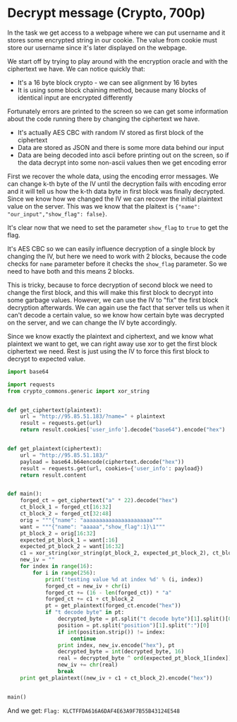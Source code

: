 # Decrypt message (Crypto, 700p)

In the task we get access to a webpage where we can put username and it stores some encrypted string in our cookie.
The value from cookie must store our username since it's later displayed on the webpage.

We start off by trying to play around with the encryption oracle and with the ciphertext we have.
We can notice quickly that:

- It's a 16 byte block crypto - we can see alignment by 16 bytes
- It is using some block chaining method, because many blocks of identical input  are encrypted differently

Fortunately errors are printed to the screen so we can get some information about the code running there by changing the ciphertext we have.

- It's actually AES CBC with random IV stored as first block of the ciphertext
- Data are stored as JSON and there is some more data behind our input
- Data are being decoded into ascii before printing out on the screen, so if the data decrypt into some non-ascii values then we get encoding error

First we recover the whole data, using the encoding error messages.
We can change k-th byte of the IV until the decryption fails with encoding error and it will tell us how the k-th data byte in first block was finally decrypted.
Since we know how we changed the IV we can recover the initial plaintext value on the server.
This was we know that the plaitext is `{"name": "our_input","show_flag": false}`.

It's clear now that we need to set the parameter `show_flag` to `true` to get the flag.

It's AES CBC so we can easily influence decryption of a single block by changing the IV, but here we need to work with 2 blocks, because the code checks for `name` parameter before it checks the `show_flag` parameter.
So we need to have both and this means 2 blocks.

This is tricky, because to force decryption of second block we need to change the first block, and this will make this first block to decrypt into some garbage values.
However, we can use the IV to "fix" the first block decryption afterwards.
We can again use the fact that server tells us when it can't decode a certain value, so we know how certain byte was decrypted on the server, and we can change the IV byte accordingly.

Since we know exactly the plaintext and ciphertext, and we know what plaintext we want to get, we can right away use xor to get the first block ciphertext we need.
Rest is just using the IV to force this first block to decrypt to expected value.

```python
import base64

import requests
from crypto_commons.generic import xor_string


def get_ciphertext(plaintext):
    url = "http://95.85.51.183/?name=" + plaintext
    result = requests.get(url)
    return result.cookies['user_info'].decode("base64").encode("hex")


def get_plaintext(ciphertext):
    url = "http://95.85.51.183/"
    payload = base64.b64encode(ciphertext.decode("hex"))
    result = requests.get(url, cookies={'user_info': payload})
    return result.content


def main():
    forged_ct = get_ciphertext("a" * 22).decode("hex")
    ct_block_1 = forged_ct[16:32]
    ct_block_2 = forged_ct[32:48]
    orig = """{"name": "aaaaaaaaaaaaaaaaaaaaaa"""
    want = """{"name": "aaaaa","show_flag":1}\1"""
    pt_block_2 = orig[16:32]
    expected_pt_block_1 = want[:16]
    expected_pt_block_2 = want[16:32]
    c1 = xor_string(xor_string(pt_block_2, expected_pt_block_2), ct_block_1)
    new_iv = ""
    for index in range(16):
        for i in range(256):
            print('testing value %d at index %d' % (i, index))
            forged_ct = new_iv + chr(i)
            forged_ct += (16 - len(forged_ct)) * "a"
            forged_ct += c1 + ct_block_2
            pt = get_plaintext(forged_ct.encode("hex"))
            if "t decode byte" in pt:
                decrypted_byte = pt.split("t decode byte")[1].split()[0].strip()
                position = pt.split("position")[1].split(":")[0]
                if int(position.strip()) != index:
                    continue
                print index, new_iv.encode("hex"), pt
                decrypted_byte = int(decrypted_byte, 16)
                real = decrypted_byte ^ ord(expected_pt_block_1[index]) ^ i
                new_iv += chr(real)
                break
    print get_plaintext((new_iv + c1 + ct_block_2).encode("hex"))


main()
```

And we get: `Flag: KLCTFFDA616A6DAF4E63A9F7B55B43124E548`
